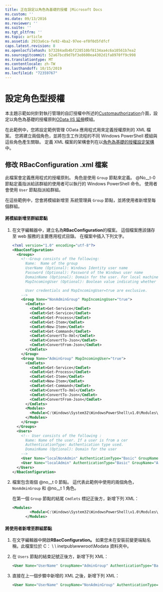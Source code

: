 ```yaml
---
title: 正在設定以角色為基礎的授權 |Microsoft Docs
ms.custom: ''
ms.date: 09/13/2016
ms.reviewer: ''
ms.suite: ''
ms.tgt_pltfrm: ''
ms.topic: article
ms.assetid: 2933a6ca-fe92-4ba2-97ee-ef0f0d5fdfcf
caps.latest.revision: 8
ms.openlocfilehash: b73284adb4bf228510bf8134aa4c6a10561b7ea2
ms.sourcegitcommit: 52a67bcd9d7bf3e8600ea4302d1fa8970ff9c998
ms.translationtype: MT
ms.contentlocale: zh-TW
ms.lasthandoff: 10/15/2019
ms.locfileid: "72359767"
---
```

# <a name="configuring-role-based-authorization"></a>設定角色型授權

本主題示範如何針對執行管理的自訂授權中所述的[Customauthorization](/dotnet/api/Microsoft.Management.Odata.CustomAuthorization)介面，設定以角色為基礎的授權原則[OData IIS 延伸](./implementing-custom-authorization-for-a-management-odata-web-service.md)模組。

在此範例中，您將設定範例管理 OData 應用程式用來定義授權原則的 XML 檔案。 您將建立兩個角色，並將包含工作流程的不同 Windows PowerShell 模組與這些角色產生關聯。 定義 XML 檔案的架構會列在以[角色為基礎的授權設定架構](./role-based-authorization-configuration-schema.md)中。

## <a name="modifying-the-rbacconfigurationxml-file"></a>修改 RBacConfiguration .xml 檔案

此檔案會定義應用程式的授權原則。 角色是使用 `Group` 節點來定義。 @No__t-0 節點定義指派給該群組的使用者可以執行的 Windows PowerShell 命令。 使用者會使用 `User` 節點指派給群組。

在這些範例中，您會將模組新增至 系統管理員 `Group` 節點，並將使用者新增至每個群組。

#### <a name="adding-a-module-to-a-group-node"></a>將模組新增至群組節點

1. 在文字編輯器中，建立名為**RBacConfiguration**的檔案。 這個檔案應該儲存至 web 服務的主要應用程式目錄。 在檔案中插入下列文字。

   ```xml
   <?xml version="1.0" encoding="utf-8"?>
   <RbacConfiguration>
     <Groups>
       <!--Group consists of the following:
         Name:  Name of the group
         UserName (Optional): Windows Identity user name
         Password (Optional): Password of the Windows user name
         DomainName (Optional): Domain for the user. For local machine account either do not include them or give the machine name. Do not give empty string
         MapIncomingUser (Optional): Boolean value indicating whether to execute cmdlet in the context of network client.

         User credentials and MapIncomingUser=true are exclusive.
       -->
       <Group Name="NonAdminGroup" MapIncomingUser="true">
         <Cmdlets>
           <Cmdlet>Get-Service</Cmdlet>
           <Cmdlet>Set-Service</Cmdlet>
           <Cmdlet>Get-Process</Cmdlet>
           <Cmdlet>Get-Item</Cmdlet>
           <Cmdlet>New-Item</Cmdlet>
           <Cmdlet>Get-Command</Cmdlet>
           <Cmdlet>ConvertTo-Xml</Cmdlet>
           <Cmdlet>ConvertTo-Json</Cmdlet>
           <Cmdlet>ConvertFrom-Json</Cmdlet>
         </Cmdlets>
       </Group>
       <Group Name="AdminGroup" MapIncomingUser="true">
         <Cmdlets>
           <Cmdlet>Get-Service</Cmdlet>
           <Cmdlet>Get-Process</Cmdlet>
           <Cmdlet>Get-Item</Cmdlet>
           <Cmdlet>New-Item</Cmdlet>
           <Cmdlet>Get-Command</Cmdlet>
           <Cmdlet>ConvertTo-Xml</Cmdlet>
           <Cmdlet>ConvertTo-Json</Cmdlet>
           <Cmdlet>ConvertFrom-Json</Cmdlet>
         </Cmdlets>
         <Modules>
           <Module>C:\Windows\System32\WindowsPowerShell\v1.0\Modules\ServerManager\ServerManager.psd1</Module>
         </Modules>
       </Group>
     </Groups>
     <Users>
       <!-- User consists of the following :
         Name: Name of the user. If a user is from a cer
         AuthenticationType: Authentication type used.
         DomainName (Optional): Domain for the user
       -->
       <User Name="localNonAdmin" AuthenticationType="Basic" GroupName="NonAdminGroup" />
       <User Name="localAdmin" AuthenticationType="Basic" GroupName="AdminGroup" />
     </Users>
   </RbacConfiguration>
   ```

2. 檔案包含兩個 @no__t 0 節點。 這代表此範例中使用的兩個角色，`NonAdminGroup` 和 @no__t 1 角色。

   在第一個 `Group` 節點的結尾 `Cmdlets` 標記正後方，新增下列 XML：

   ```xml
   <Modules>
           <Module>C:\Windows\System32\WindowsPowerShell\v1.0\Modules\ServerManager\ServerManager.psd1</Module>
         </Modules>
   ```

#### <a name="adding-a-user-to-a-group-node"></a>將使用者新增至群組節點

1. 在文字編輯器中開啟**RBacConfiguration。** 如果您未在安裝前變更端點名稱，此檔案位於 C： \\ \ inetpub\wwwroot\Modata 資料夾中。

2. 在 `Users` 節點的結束記號正後方，新增下列 XML：

   ```xml
   <User Name="UserName" GroupName="AdminGroup" AuthenticationType="Basic" DomainName="DomainName"/>
   ```

3. 直接在上一個步驟中新增的 XML 之後，新增下列 XML：

   ```xml
   <User Name="UserName" GroupName="NonAdminGroup" AuthenticationType="Basic" DomainName="DomainName"/>
   ```